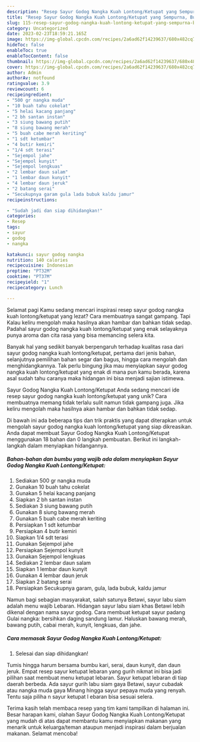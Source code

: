 ```yaml
---
description: "Resep Sayur Godog Nangka Kuah Lontong/Ketupat yang Sempurna, Buat Buka Puasa}"
title: "Resep Sayur Godog Nangka Kuah Lontong/Ketupat yang Sempurna, Buat Buka Puasa}"
slug: 115-resep-sayur-godog-nangka-kuah-lontong-ketupat-yang-sempurna-buat-buka-puasa
category: Uncategorized
date: 2023-02-23T18:59:21.165Z
image: https://img-global.cpcdn.com/recipes/2a6ad62f14239637/680x482cq70/sayur-godog-nangka-kuah-lontongketupat-foto-resep-utama.jpg
hideToc: false
enableToc: true
enableTocContent: false
thumbnail: https://img-global.cpcdn.com/recipes/2a6ad62f14239637/680x482cq70/sayur-godog-nangka-kuah-lontongketupat-foto-resep-utama.jpg
cover: https://img-global.cpcdn.com/recipes/2a6ad62f14239637/680x482cq70/sayur-godog-nangka-kuah-lontongketupat-foto-resep-utama.jpg
author: Admin
authorAv: notfound
ratingvalue: 3.9
reviewcount: 6
recipeingredient:
- "500 gr nangka muda"
- "10 buah tahu cokelat"
- "5 helai kacang panjang"
- "2 bh santan instan"
- "3 siung bawang putih"
- "8 siung bawang merah"
- "5 buah cabe merah keriting"
- "1 sdt ketumbar"
- "4 butir kemiri"
- "1/4 sdt terasi"
- "Sejempol jahe"
- "Sejempol kunyit"
- "Sejempol lengkuas"
- "2 lembar daun salam"
- "1 lembar daun kunyit"
- "4 lembar daun jeruk"
- "2 batang serai"
- "Secukupnya garam gula lada bubuk kaldu jamur"
recipeinstructions:

- "Sudah jadi dan siap dihidangkan!"
categories:
- Resep
tags:
- sayur
- godog
- nangka

katakunci: sayur godog nangka 
nutrition: 140 calories
recipecuisine: Indonesian
preptime: "PT32M"
cooktime: "PT37M"
recipeyield: "1"
recipecategory: Lunch

---
```



Selamat pagi Kamu sedang mencari inspirasi resep sayur godog nangka kuah lontong/ketupat yang lezat? Cara membuatnya sangat gampang. Tapi Kalau keliru mengolah maka hasilnya akan hambar dan bahkan tidak sedap. Padahal sayur godog nangka kuah lontong/ketupat yang enak selayaknya punya aroma dan cita rasa yang bisa memancing selera kita.


Banyak hal yang sedikit banyak berpengaruh terhadap kualitas rasa dari sayur godog nangka kuah lontong/ketupat, pertama dari jenis bahan, selanjutnya pemilihan bahan segar dan bagus, hingga cara mengolah dan menghidangkannya. Tak perlu bingung jika mau menyiapkan sayur godog nangka kuah lontong/ketupat yang enak di mana pun kamu berada, karena asal sudah tahu caranya maka hidangan ini bisa menjadi sajian istimewa.

Sayur Godog Nangka Kuah Lontong/Ketupat Anda sedang mencari ide resep sayur godog nangka kuah lontong/ketupat yang unik? Cara membuatnya memang tidak terlalu sulit namun tidak gampang juga. Jika keliru mengolah maka hasilnya akan hambar dan bahkan tidak sedap.


Di bawah ini ada beberapa tips dan trik praktis yang dapat diterapkan untuk mengolah sayur godog nangka kuah lontong/ketupat yang siap dikreasikan. Anda dapat membuat Sayur Godog Nangka Kuah Lontong/Ketupat menggunakan 18 bahan dan 0 langkah pembuatan. Berikut ini langkah-langkah dalam menyiapkan hidangannya.

<!--inarticleads1-->

##### Bahan-bahan dan bumbu yang wajib ada dalam menyiapkan Sayur Godog Nangka Kuah Lontong/Ketupat:

1. Sediakan 500 gr nangka muda
1. Gunakan 10 buah tahu cokelat
1. Gunakan 5 helai kacang panjang
1. Siapkan 2 bh santan instan
1. Sediakan 3 siung bawang putih
1. Gunakan 8 siung bawang merah
1. Gunakan 5 buah cabe merah keriting
1. Persiapkan 1 sdt ketumbar
1. Persiapkan 4 butir kemiri
1. Siapkan 1/4 sdt terasi
1. Gunakan Sejempol jahe
1. Persiapkan Sejempol kunyit
1. Gunakan Sejempol lengkuas
1. Sediakan 2 lembar daun salam
1. Siapkan 1 lembar daun kunyit
1. Gunakan 4 lembar daun jeruk
1. Siapkan 2 batang serai
1. Persiapkan Secukupnya garam, gula, lada bubuk, kaldu jamur


Namun bagi sebagian masyarakat, salah satunya Betawi, sayur labu siam adalah menu wajib Lebaran. Hidangan sayur labu siam khas Betawi lebih dikenal dengan nama sayur godog. Cara membuat ketupat sayur padang Gulai nangka: bersihkan daging sandung lamur. Haluskan bawang merah, bawang putih, cabai merah, kunyit, lengkuas, dan jahe. 

<!--inarticleads2-->

##### Cara memasak Sayur Godog Nangka Kuah Lontong/Ketupat:


1. Selesai dan siap dihidangkan!

Tumis hingga harum bersama bumbu kari, serai, daun kunyit, dan daun jeruk. Empat resep sayur ketupat lebaran yang gurih nikmat ini bisa jadi pilihan saat membuat menu ketupat lebaran. Sayur ketupat lebaran di tiap daerah berbeda. Ada sayur gurih labu siam gaya Betawi, sayur cubadak atau nangka muda gaya Minang hingga sayur pepaya muda yang renyah. Tentu saja piliha n sayur ketupat l ebaran bisa sesuai selera. 

Terima kasih telah membaca resep yang tim kami tampilkan di halaman ini. Besar harapan kami, olahan Sayur Godog Nangka Kuah Lontong/Ketupat yang mudah di atas dapat membantu kamu menyiapkan makanan yang menarik untuk keluarga/teman ataupun menjadi inspirasi dalam berjualan makanan. Selamat mencoba!
